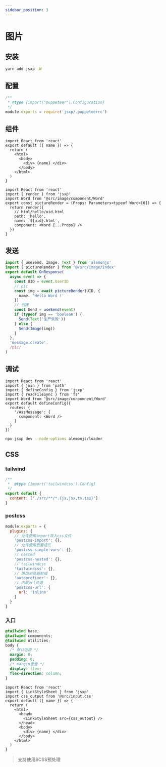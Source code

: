 ```yaml
---
sidebar_position: 3
---
```


# 图片

## 安装

```sh
yarn add jsxp -W
```

## 配置

```js title=".puppeteerrc.cjs"
/**
 * @type {import("puppeteer").Configuration}
 */
module.exports = require('jsxp/.puppeteerrc')
```

## 组件

```tsx title="@src/image/component/Word.tsx"
import React from 'react'
export default ({ name }) => {
  return (
    <html>
      <body>
        <div> {name} </div>
      </body>
    </html>
  )
}
```

```tsx title="@src/image/index.tsx"
import React from 'react'
import { render } from 'jsxp'
import Word from '@src/image/component/Word'
export const pictureRender = (Props: Parameters<typeof Word>[0]) => {
  return render({
    // html/hello/uid.html
    path: 'hello',
    name: `${uid}.html`,
    component: <Word {...Props} />
  })
}
```

## 发送

```ts title="@src/apps/word/res.ts"
import { useSend, Image, Text } from 'alemonjs'
import { pictureRender } from '@/src/image/index'
export default OnResponse(
  async event => {
    const UID = event.UserID
    // pic
    const img = await pictureRender(UID, {
      name: 'Hello Word !'
    })
    // 创建
    const Send = useSend(event)
    if (typeof img == 'boolean') {
      Send(Text('生产失败'))
    } else {
      Send(Image(img))
    }
  },
  'message.create',
  /pic/
)
```

## 调试

```tsx title="tsxp.config.tsx"
import React from 'react'
import { join } from 'path'
import { defineConfig } from 'jsxp'
import { readFileSync } from 'fs'
import Word from '@src/image/conpomnent/Word'
export default defineConfig({
  routes: {
    '/AssMessage': {
      component: <Word />
    }
  }
})
```

```sh title="使用非模块文件加载"
npx jsxp dev --node-options alemonjs/loader
```

## CSS

### tailwind

```js title="tailwind.config.js"
/**
 *  @type {import('tailwindcss').Config}
 */
export default {
  content: ['./src/**/*.{js,jsx,ts,tsx}']
}
```

### postcss

```js title="postcss.config.cjs"
module.exports = {
  plugins: {
    // 允许使用import导入css文件
    'postcss-import': {},
    // 允许使用嵌套语法
    'postcss-simple-vars': {},
    // nested
    'postcss-nested': {},
    // tailwindcss
    'tailwindcss': {},
    // 增加浏览器前缀
    'autoprefixer': {},
    // 内联url资源
    'postcss-url': {
      url: 'inline'
    }
  }
}
```

### 入口

```css title="@src/input.css"
@tailwind base;
@tailwind components;
@tailwind utilities;
body {
  /* 默认边距 */
  margin: 0;
  padding: 0;
  /* margin重叠 */
  display: flex;
  flex-direction: column;
}
```

```tsx title="@src/image/component/Word.tsx"
import React from 'react'
import { LinkStyleSheet } from 'jsxp'
import css_output from '@src/input.css'
export default ({ name }) => {
  return (
    <html>
      <head>
        <LinkStyleSheet src={css_output} />
      </head>
      <body>
        <div> {name} </div>
      </body>
    </html>
  )
}
```

> 支持使用SCSS预处理
